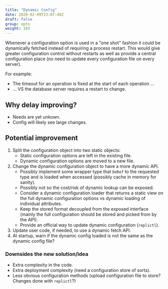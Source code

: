 ```yaml
---
title: "Dynamic Config"
date: 2020-02-09T23:07:49Z
draft: false
group: opts
weight: 103
---
```


Whenever a configuration option is used in a "one shot" fashion it could be dynamically
fetched instead of requiring a process restart.
This would give greater configuration control without restarts as well as provide a central
configuration place (no need to update every configuration file on every server).

For example:
 * The timeout for an operation is fixed at the start of each operation ...
 * ... VS the database server requires a restart to change.


## Why delay improving?
  * Needs are yet unkown.
  * Config will likely see large changes.


## Potential improvement
  1. Split the configuration object into two static objects:
     * Static configuration options are left in the existing file.
     * Dynamic configuration options are moved to a new file.
  2. Change the dynamic configuration object to have a more dynamic API.
     * Possibly implement some wrapper type that `DeRef` to the requested type and is
       loaded when accessed (possibly cache in memory for sanity).
     * Possibly not so the cost/risk of dynamic lookup can be exposed.
     * Consider a dynamic configuration loader that returns a static view on the full
       dynamic configuration options vs dynamic loading of individual attributes.
     * Keep the stored format decoupled from the exposed interface (mainly the full
       configuration should be stored and picked from by the API).
     * Provide an official way to update dynamic configuration (`replictl`).
  3. Update user code, if needed, to use a dynamic fetch API.
  4. At startup, warn if the dynamic config loaded is not the same as the dynamic config file?


### Downsides the new solution/idea
  * Extra complexity in the code.
  * Extra deployment complexity (need a configuration store of sorts).
  * Less obvious configuration methods (upload configuration file to store? Changes done with `replictl`?)
